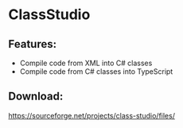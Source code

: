 # ClassStudio


## Features:

- Compile code from XML into C# classes
- Compile code from C# classes into TypeScript

## Download:

https://sourceforge.net/projects/class-studio/files/
